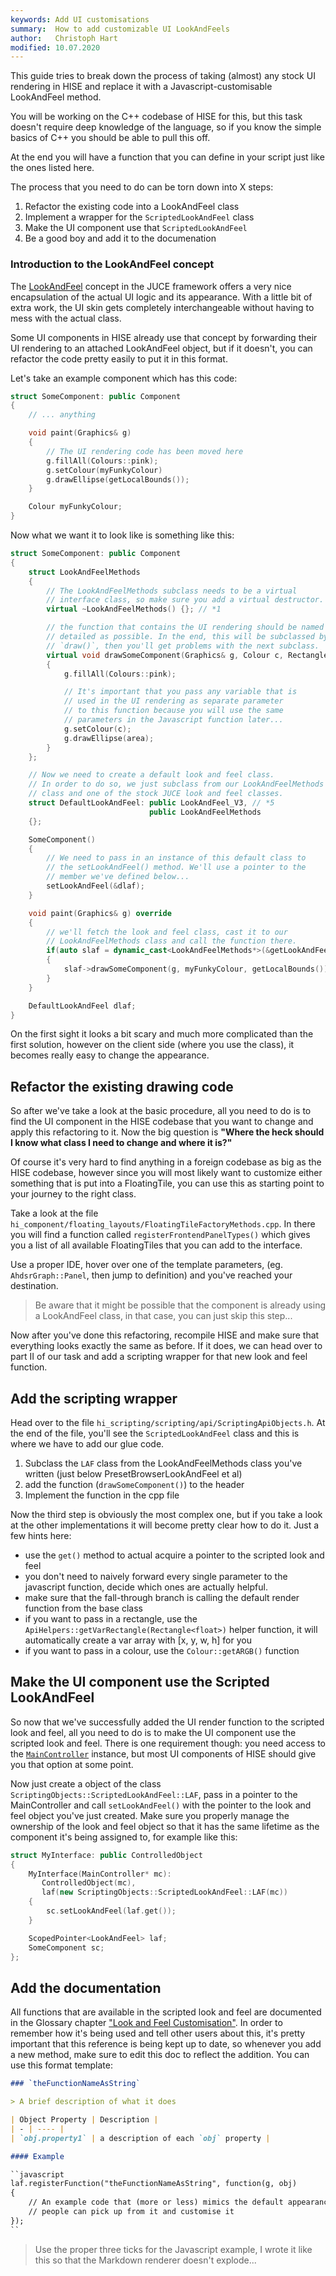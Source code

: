 ```yaml
---
keywords: Add UI customisations
summary:  How to add customizable UI LookAndFeels
author:   Christoph Hart
modified: 10.07.2020
---
```


This guide tries to break down the process of taking (almost) any stock UI rendering in HISE and replace it with a Javascript-customisable LookAndFeel method.

You will be working on the C++ codebase of HISE for this, but this task doesn't require deep knowledge of the language, so if you know the simple basics of C++ you should be able to pull this off.

At the end you will have a function that you can define in your script just like the ones listed here.

The process that you need to do can be torn down into X steps:

1. Refactor the existing code into a LookAndFeel class
2. Implement a wrapper for the `ScriptedLookAndFeel` class
3. Make the UI component use that `ScriptedLookAndFeel`
4. Be a good boy and add it to the documenation

### Introduction to the LookAndFeel concept


The [LookAndFeel](https://docs.juce.com/master/classLookAndFeel.html) concept in the JUCE framework offers a very nice encapsulation of the actual UI logic and its appearance. With a little bit of extra work, the UI skin gets completely interchangeable without having to mess with the actual class.

Some UI components in HISE already use that concept by forwarding their UI rendering to an attached LookAndFeel object, but if it doesn't, you can refactor the code pretty easily to put it in this format.

Let's take an example component which has this code:

```cpp
struct SomeComponent: public Component
{
	// ... anything

	void paint(Graphics& g)
	{
	    // The UI rendering code has been moved here
	    g.fillAll(Colours::pink);
	    g.setColour(myFunkyColour)
	    g.drawEllipse(getLocalBounds());
	}

	Colour myFunkyColour;
}
```

Now what we want it to look like is something like this:

```cpp
struct SomeComponent: public Component
{
	struct LookAndFeelMethods
	{
		// The LookAndFeelMethods subclass needs to be a virtual 
		// interface class, so make sure you add a virtual destructor.
		virtual ~LookAndFeelMethods() {}; // *1

		// the function that contains the UI rendering should be named as 
		// detailed as possible. In the end, this will be subclassed by one // big look and feel implementation, so if you call your method 
		// `draw()`, then you'll get problems with the next subclass.
	    virtual void drawSomeComponent(Graphics& g, Colour c, Rectangle<int> area)
	    {
	        g.fillAll(Colours::pink);

	        // It's important that you pass any variable that is
	        // used in the UI rendering as separate parameter
	        // to this function because you will use the same
	        // parameters in the Javascript function later...
		    g.setColour(c);
		    g.drawEllipse(area);
	    }
	};

	// Now we need to create a default look and feel class. 
	// In order to do so, we just subclass from our LookAndFeelMethods
	// class and one of the stock JUCE look and feel classes.
	struct DefaultLookAndFeel: public LookAndFeel_V3, // *5
							   public LookAndFeelMethods
	{};

	SomeComponent()
	{
		// We need to pass in an instance of this default class to
		// the setLookAndFeel() method. We'll use a pointer to the
		// member we've defined below...
		setLookAndFeel(&dlaf); 
	}

	void paint(Graphics& g) override
	{
		// we'll fetch the look and feel class, cast it to our 
		// LookAndFeelMethods class and call the function there.
	    if(auto slaf = dynamic_cast<LookAndFeelMethods*>(&getLookAndFeel())
	    {
	        slaf->drawSomeComponent(g, myFunkyColour, getLocalBounds());
	    }
	}

	DefaultLookAndFeel dlaf;
}
```

On the first sight it looks a bit scary and much more complicated than the first solution, however on the client side (where you use the class), it becomes really easy to change the appearance.


## Refactor the existing drawing code

So after we've take a look at the basic procedure, all you need to do is to find the UI component in the HISE codebase that you want to change and apply this refactoring to it. Now the big question is **"Where the heck should I know what class I need to change and where it is?"**

Of course it's very hard to find anything in a foreign codebase as big as the HISE codebase, however since you will most likely want to customize either something that is put into a FloatingTile, you can use this as starting point to your journey to the right class.

Take a look at the file `hi_component/floating_layouts/FloatingTileFactoryMethods.cpp`. In there you will find a function called `registerFrontendPanelTypes()` which gives you a list of all available FloatingTiles that you can add to the interface.

Use a proper IDE, hover over one of the template parameters, (eg. `AhdsrGraph::Panel`, then jump to definition) and you've reached your destination.

> Be aware that it might be possible that the component is already using a LookAndFeel class, in that case, you can just skip this step...

Now after you've done this refactoring, recompile HISE and make sure that everything looks exactly the same as before. If it does, we can head over to part II of our task and add a scripting wrapper for that new look and feel function.

## Add the scripting wrapper

Head over to the file `hi_scripting/scripting/api/ScriptingApiObjects.h`. At the end of the file, you'll see the `ScriptedLookAndFeel` class and this is where we have to add our glue code.

1. Subclass the `LAF` class from the LookAndFeelMethods class you've written (just below PresetBrowserLookAndFeel et al)
2. add the function (`drawSomeComponent()`) to the header
3. Implement the function in the cpp file

Now the third step is obviously the most complex one, but if you take a look at the other implementations it will become pretty clear how to do it. Just a few hints here:

- use the `get()` method to actual acquire a pointer to the scripted look and feel
- you don't need to naively forward every single parameter to the javascript function, decide which ones are actually helpful.
- make sure that the fall-through branch is calling the default render function from the base class
- if you want to pass in a rectangle, use the `ApiHelpers::getVarRectangle(Rectangle<float>)` helper function, it will automatically create a var array with [x, y, w, h] for you
- if you want to pass in a colour, use the `Colour::getARGB()` function

## Make the UI component use the Scripted LookAndFeel

So now that we've successfully added the UI render function to the scripted look and feel, all you need to do is to make the UI component use the scripted look and feel. There is one requirement though: you need access to the [`MainController`](/cpp_api/hise/classhise_1_1_main_controller) instance, but most UI components of HISE should give you that option at some point.

Now just create a object of the class `ScriptingObjects::ScriptedLookAndFeel::LAF`, pass in a pointer to the MainController and call `setLookAndFeel()` with the pointer to the look and feel object you've just created. Make sure you properly manage the ownership of the look and feel object so that it has the same lifetime as the component it's being assigned to, for example like this:

```cpp
struct MyInterface: public ControlledObject
{
	MyInterface(MainController* mc):
       ControlledObject(mc),
       laf(new ScriptingObjects::ScriptedLookAndFeel::LAF(mc))
    {
    	sc.setLookAndFeel(laf.get());
    }

	ScopedPointer<LookAndFeel> laf;
	SomeComponent sc;
};
```

## Add the documentation

All functions that are available in the scripted look and feel are documented in the Glossary chapter ["Look and Feel Customisation"](https://docs.hise.audio/glossary/custom_lookandfeel.html). In order to remember how it's being used and tell other users about this, it's pretty important that this reference is being kept up to date, so whenever you add a new method, make sure to edit this doc to reflect the addition. You can use this format template:

```markdown
### `theFunctionNameAsString`

> A brief description of what it does

| Object Property | Description |
| - | ---- |
| `obj.property1` | a description of each `obj` property |

#### Example

``javascript
laf.registerFunction("theFunctionNameAsString", function(g, obj)
{
    // An example code that (more or less) mimics the default appearance so
    // people can pick up from it and customise it
});
``
```

> Use the proper three ticks for the Javascript example, I wrote it like this so that the Markdown renderer doesn't explode...


